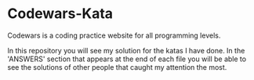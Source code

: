 # Codewars-Kata

Codewars is a coding practice website for all programming levels.

In this repository you will see my solution for the katas I have done. 
In the 'ANSWERS' section that appears at the end of each file you will be able to see the solutions of other people that caught my attention the most.
